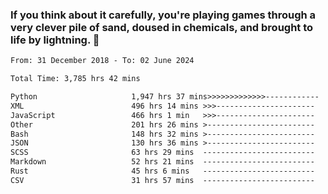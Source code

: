 ### If you think about it carefully, you're playing games through a very clever pile of sand, doused in chemicals, and brought to life by lightning.  👋


<!--START_SECTION:waka-->

```txt
From: 31 December 2018 - To: 02 June 2024

Total Time: 3,785 hrs 42 mins

Python                     1,947 hrs 37 mins>>>>>>>>>>>>>------------   51.45 %
XML                        496 hrs 14 mins >>>----------------------   13.11 %
JavaScript                 466 hrs 1 min   >>>----------------------   12.31 %
Other                      201 hrs 26 mins >------------------------   05.32 %
Bash                       148 hrs 32 mins >------------------------   03.92 %
JSON                       130 hrs 36 mins >------------------------   03.45 %
SCSS                       63 hrs 29 mins  -------------------------   01.68 %
Markdown                   52 hrs 21 mins  -------------------------   01.38 %
Rust                       45 hrs 6 mins   -------------------------   01.19 %
CSV                        31 hrs 57 mins  -------------------------   00.84 %
```

<!--END_SECTION:waka-->
